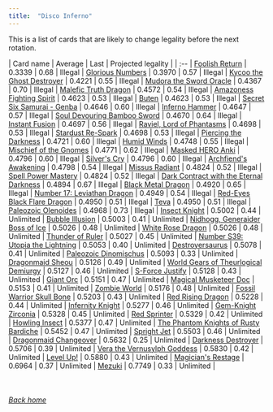 ```yaml
---
title:  "Disco Inferno"
---
```


This is a list of cards that are likely to change legality before the next rotation.

| Card name | Average | Last | Projected legality |
| :-- |
[Foolish Return](https://db.ygoprodeck.com/card/?search=Foolish%20Return) | 0.3339 | 0.68 | Illegal |
[Glorious Numbers](https://db.ygoprodeck.com/card/?search=Glorious%20Numbers) | 0.3970 | 0.57 | Illegal |
[Kycoo the Ghost Destroyer](https://db.ygoprodeck.com/card/?search=Kycoo%20the%20Ghost%20Destroyer) | 0.4221 | 0.55 | Illegal |
[Mudora the Sword Oracle](https://db.ygoprodeck.com/card/?search=Mudora%20the%20Sword%20Oracle) | 0.4367 | 0.70 | Illegal |
[Malefic Truth Dragon](https://db.ygoprodeck.com/card/?search=Malefic%20Truth%20Dragon) | 0.4572 | 0.54 | Illegal |
[Amazoness Fighting Spirit](https://db.ygoprodeck.com/card/?search=Amazoness%20Fighting%20Spirit) | 0.4623 | 0.53 | Illegal |
[Buten](https://db.ygoprodeck.com/card/?search=Buten) | 0.4623 | 0.53 | Illegal |
[Secret Six Samurai - Genba](https://db.ygoprodeck.com/card/?search=Secret%20Six%20Samurai%20-%20Genba) | 0.4646 | 0.60 | Illegal |
[Inferno Hammer](https://db.ygoprodeck.com/card/?search=Inferno%20Hammer) | 0.4647 | 0.57 | Illegal |
[Soul Devouring Bamboo Sword](https://db.ygoprodeck.com/card/?search=Soul%20Devouring%20Bamboo%20Sword) | 0.4670 | 0.64 | Illegal |
[Instant Fusion](https://db.ygoprodeck.com/card/?search=Instant%20Fusion) | 0.4697 | 0.56 | Illegal |
[Raviel, Lord of Phantasms](https://db.ygoprodeck.com/card/?search=Raviel,%20Lord%20of%20Phantasms) | 0.4698 | 0.53 | Illegal |
[Stardust Re-Spark](https://db.ygoprodeck.com/card/?search=Stardust%20Re-Spark) | 0.4698 | 0.53 | Illegal |
[Piercing the Darkness](https://db.ygoprodeck.com/card/?search=Piercing%20the%20Darkness) | 0.4721 | 0.60 | Illegal |
[Humid Winds](https://db.ygoprodeck.com/card/?search=Humid%20Winds) | 0.4748 | 0.55 | Illegal |
[Mischief of the Gnomes](https://db.ygoprodeck.com/card/?search=Mischief%20of%20the%20Gnomes) | 0.4771 | 0.62 | Illegal |
[Masked HERO Anki](https://db.ygoprodeck.com/card/?search=Masked%20HERO%20Anki) | 0.4796 | 0.60 | Illegal |
[Silver's Cry](https://db.ygoprodeck.com/card/?search=Silver's%20Cry) | 0.4796 | 0.60 | Illegal |
[Archfiend's Awakening](https://db.ygoprodeck.com/card/?search=Archfiend's%20Awakening) | 0.4798 | 0.54 | Illegal |
[Missus Radiant](https://db.ygoprodeck.com/card/?search=Missus%20Radiant) | 0.4824 | 0.52 | Illegal |
[Spell Power Mastery](https://db.ygoprodeck.com/card/?search=Spell%20Power%20Mastery) | 0.4824 | 0.52 | Illegal |
[Dark Contract with the Eternal Darkness](https://db.ygoprodeck.com/card/?search=Dark%20Contract%20with%20the%20Eternal%20Darkness) | 0.4894 | 0.67 | Illegal |
[Black Metal Dragon](https://db.ygoprodeck.com/card/?search=Black%20Metal%20Dragon) | 0.4920 | 0.65 | Illegal |
[Number 17: Leviathan Dragon](https://db.ygoprodeck.com/card/?search=Number%2017:%20Leviathan%20Dragon) | 0.4949 | 0.54 | Illegal |
[Red-Eyes Black Flare Dragon](https://db.ygoprodeck.com/card/?search=Red-Eyes%20Black%20Flare%20Dragon) | 0.4950 | 0.51 | Illegal |
[Teva](https://db.ygoprodeck.com/card/?search=Teva) | 0.4950 | 0.51 | Illegal |
[Paleozoic Olenoides](https://db.ygoprodeck.com/card/?search=Paleozoic%20Olenoides) | 0.4968 | 0.73 | Illegal |
[Insect Knight](https://db.ygoprodeck.com/card/?search=Insect%20Knight) | 0.5002 | 0.44 | Unlimited |
[Bubble Illusion](https://db.ygoprodeck.com/card/?search=Bubble%20Illusion) | 0.5003 | 0.41 | Unlimited |
[Nidhogg, Generaider Boss of Ice](https://db.ygoprodeck.com/card/?search=Nidhogg,%20Generaider%20Boss%20of%20Ice) | 0.5026 | 0.48 | Unlimited |
[White Rose Dragon](https://db.ygoprodeck.com/card/?search=White%20Rose%20Dragon) | 0.5026 | 0.48 | Unlimited |
[Thunder of Ruler](https://db.ygoprodeck.com/card/?search=Thunder%20of%20Ruler) | 0.5027 | 0.45 | Unlimited |
[Number S39: Utopia the Lightning](https://db.ygoprodeck.com/card/?search=Number%20S39:%20Utopia%20the%20Lightning) | 0.5053 | 0.40 | Unlimited |
[Destroyersaurus](https://db.ygoprodeck.com/card/?search=Destroyersaurus) | 0.5078 | 0.41 | Unlimited |
[Paleozoic Dinomischus](https://db.ygoprodeck.com/card/?search=Paleozoic%20Dinomischus) | 0.5093 | 0.33 | Unlimited |
[Dragonmaid Sheou](https://db.ygoprodeck.com/card/?search=Dragonmaid%20Sheou) | 0.5126 | 0.49 | Unlimited |
[World Gears of Theurlogical Demiurgy](https://db.ygoprodeck.com/card/?search=World%20Gears%20of%20Theurlogical%20Demiurgy) | 0.5127 | 0.46 | Unlimited |
[S-Force Justify](https://db.ygoprodeck.com/card/?search=S-Force%20Justify) | 0.5128 | 0.43 | Unlimited |
[Giant Orc](https://db.ygoprodeck.com/card/?search=Giant%20Orc) | 0.5151 | 0.47 | Unlimited |
[Magical Musketeer Doc](https://db.ygoprodeck.com/card/?search=Magical%20Musketeer%20Doc) | 0.5153 | 0.41 | Unlimited |
[Zombie World](https://db.ygoprodeck.com/card/?search=Zombie%20World) | 0.5176 | 0.48 | Unlimited |
[Fossil Warrior Skull Bone](https://db.ygoprodeck.com/card/?search=Fossil%20Warrior%20Skull%20Bone) | 0.5203 | 0.43 | Unlimited |
[Red Rising Dragon](https://db.ygoprodeck.com/card/?search=Red%20Rising%20Dragon) | 0.5228 | 0.44 | Unlimited |
[Infernity Knight](https://db.ygoprodeck.com/card/?search=Infernity%20Knight) | 0.5277 | 0.46 | Unlimited |
[Gem-Knight Zirconia](https://db.ygoprodeck.com/card/?search=Gem-Knight%20Zirconia) | 0.5328 | 0.45 | Unlimited |
[Red Sprinter](https://db.ygoprodeck.com/card/?search=Red%20Sprinter) | 0.5329 | 0.42 | Unlimited |
[Howling Insect](https://db.ygoprodeck.com/card/?search=Howling%20Insect) | 0.5377 | 0.47 | Unlimited |
[The Phantom Knights of Rusty Bardiche](https://db.ygoprodeck.com/card/?search=The%20Phantom%20Knights%20of%20Rusty%20Bardiche) | 0.5452 | 0.47 | Unlimited |
[Spright Jet](https://db.ygoprodeck.com/card/?search=Spright%20Jet) | 0.5503 | 0.46 | Unlimited |
[Dragonmaid Changeover](https://db.ygoprodeck.com/card/?search=Dragonmaid%20Changeover) | 0.5632 | 0.25 | Unlimited |
[Darkness Destroyer](https://db.ygoprodeck.com/card/?search=Darkness%20Destroyer) | 0.5706 | 0.39 | Unlimited |
[Vera the Vernusylph Goddess](https://db.ygoprodeck.com/card/?search=Vera%20the%20Vernusylph%20Goddess) | 0.5830 | 0.42 | Unlimited |
[Level Up!](https://db.ygoprodeck.com/card/?search=Level%20Up!) | 0.5880 | 0.43 | Unlimited |
[Magician's Restage](https://db.ygoprodeck.com/card/?search=Magician's%20Restage) | 0.6964 | 0.37 | Unlimited |
[Mezuki](https://db.ygoprodeck.com/card/?search=Mezuki) | 0.7749 | 0.33 | Unlimited |

<br>

###### [Back home](index)
